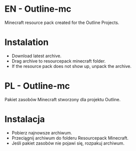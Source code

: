# EN - Outline-mc
Minecraft resource pack created for the Outline Projects.

# Instalation
- Download latest archive.
- Drag archive to resourcepack minecraft folder.
- If the resource pack does not show up, unpack the archive.


# PL - Outline-mc 
Pakiet zasobów Minecraft stworzony dla projektu Outline.

# Instalacja
- Pobierz najnowsze archiwum.
- Przeciągnij archiwum do folderu Resourcepack Minecraft.
- Jeśli pakiet zasobów nie pojawi się, rozpakuj archiwum.
